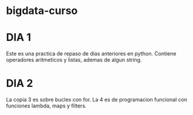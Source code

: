 # bigdata-curso
# DIA 1
Este es una practica de repaso de dias anteriores en python.
Contiene operadores aritmeticos y listas, ademas de algun string.
# DIA 2
La copia 3 es sobre bucles con for.
La 4 es de programacion funcional con funciones lambda, maps y filters.
